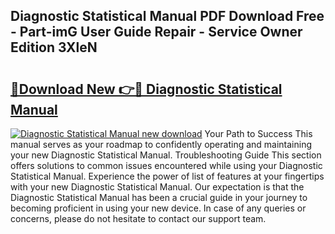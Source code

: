 ## Diagnostic Statistical Manual PDF Download Free - Part-imG User Guide Repair - Service Owner Edition 3XleN

# <h2><a href="http://bc14575.oget.top/?id=Diagnostic+Statistical+Manual">🔗Download New 👉🔴 Diagnostic Statistical Manual</a></h2>

[![Diagnostic Statistical Manual new download](https://i.imgur.com/5g1atiW.png)](http://bc14575.oget.top/?id=Diagnostic+Statistical+Manual)
Your Path to Success This manual serves as your roadmap to confidently operating and maintaining your new Diagnostic Statistical Manual. Troubleshooting Guide This section offers solutions to common issues encountered while using your Diagnostic Statistical Manual. Experience the power of list of features at your fingertips with your new Diagnostic Statistical Manual. Our expectation is that the Diagnostic Statistical Manual has been a crucial guide in your journey to becoming proficient in using your new device. In case of any queries or concerns, please do not hesitate to contact our support team.
